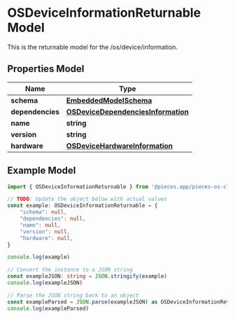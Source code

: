 
# OSDeviceInformationReturnable Model

This is the returnable model for the /os/device/information.

## Properties Model

Name | Type
------------ | -------------
**schema** | [**EmbeddedModelSchema**](EmbeddedModelSchema)
**dependencies** | [**OSDeviceDependenciesInformation**](OSDeviceDependenciesInformation)
**name** | **string**
**version** | **string**
**hardware** | [**OSDeviceHardwareInformation**](OSDeviceHardwareInformation)

## Example Model

```typescript
import { OSDeviceInformationReturnable } from '@pieces.app/pieces-os-client'

// TODO: Update the object below with actual values
const example: OSDeviceInformationReturnable = {
    "schema": null,
    "dependencies": null,
    "name": null,
    "version": null,
    "hardware": null,
}

console.log(example)

// Convert the instance to a JSON string
const exampleJSON: string = JSON.stringify(example)
console.log(exampleJSON)

// Parse the JSON string back to an object
const exampleParsed = JSON.parse(exampleJSON) as OSDeviceInformationReturnable
console.log(exampleParsed)
```



